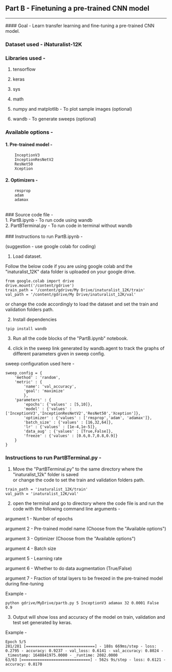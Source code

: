 ## Part B - Finetuning a pre-trained CNN model
<hr>
#### Goal - Learn transfer learning and fine-tuning a pre-trained CNN model. 


### Dataset used - iNaturalist-12K 


### Libraries used - 

1. tensorflow 

2. keras 

3. sys

4. math 

5. numpy and matplotlib - To plot sample images (optional) 

6. wandb - To generate sweeps (optional)



### Available options -
#### 1. Pre-trained model - 
        InceptionV3
        InceptionResNetV2
        ResNet50
        Xception
        
#### 2. Optimizers - 
        rmsprop
        adam
        adamax
<br>
### Source code file - <br>
1. PartB.ipynb - To run code using wandb <br>
2. PartBTerminal.py - To run code in terminal without wandb <br>
<br>
### Instructions to run PartB.ipynb - 

(suggestion - use google colab for coding)

1. Load dataset.

Follow the below code if you are using google colab and the "inaturalist_12K" data folder is uploaded on your google drive. <br>
```
from google.colab import drive
drive.mount('/content/gdrive')
train_path = '/content/gdrive/My Drive/inaturalist_12K/train'
val_path = '/content/gdrive/My Drive/inaturalist_12K/val'
```

or change the code accordingly to load the dataset and set the train and validation folders path. <br>


2. Install dependencies <br>
```
!pip install wandb
```

3. Run all the code blocks of the "PartB.ipynb" notebook.

4. click in the sweep link generated by wandb.agent to track the graphs of different parameters given in sweep config.

sweep configuration used here -
```
sweep_config = {
    'method' : 'random', 
    'metric' : {
        'name': 'val_accuracy',
        'goal': 'maximize'   
        },
    'parameters' : {
        'epochs': {'values' : [5,10]},
        'model' : {'values' : ['InceptionV3','InceptionResNetV2','ResNet50','Xception']},
        'optimizer' : {'values' : ['rmsprop','adam', 'adamax']},
        'batch_size' : {'values' : [16,32,64]},
        'lr' : {'values' : [1e-4,1e-5]},
        'data_aug' : {'values' : [True,False]},
        'freeze' : {'values' : [0.6,0.7,0.8,0.9]}
    }
}
```

### Instructions to run PartBTerminal.py -
1. Move the "PartBTerminal.py" to the same directory where the "inaturalist_12k" folder is saved<br>
   or change the code to set the train and validation folders path.
```
train_path = 'inaturalist_12K/train'
val_path = 'inaturalist_12K/val'
```

2. open the terminal and go to directory where the code file is and run the code with the following command line arguments - 

argument 1 - Number of epochs

argument 2 - Pre-trained model name (Choose from the "Available options")

argument 3 - Optimizer (Choose from the "Available options")

argument 4 - Batch size

argument 5 - Learning rate

argument 6 - Whether to do data augmentation (True/False)

argument 7 - Fraction of total layers to be freezed in the pre-trained model during fine-tuning 

Example - 
```
python gdrive/MyDrive/partb.py 5 InceptionV3 adamax 32 0.0001 False 0.9
```

3. Output will show loss and accuracy of the model on train, validation and test set generated by keras.

Example - 
```
Epoch 5/5
281/281 [==============================] - 188s 669ms/step - loss: 0.2795 - accuracy: 0.9237 - val_loss: 0.6141 - val_accuracy: 0.8024 - _timestamp: 1648841975.0000 - _runtime: 2082.0000
63/63 [==============================] - 562s 9s/step - loss: 0.6121 - accuracy: 0.8170
```

